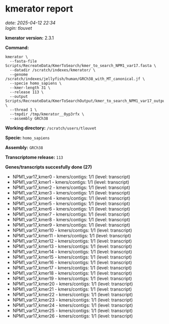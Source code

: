# kmerator report
*date: 2025-04-12 22:34*  
*login: tlouvet*

**kmerator version:** 2.3.1

**Command:**

```
kmerator \
  --fasta-file Scripts/RecreateData/KmerToSearch/kmer_to_search_NPM1_var17.fasta \
  --datadir /scratch/indexes/kmerator/ \
  --genome /scratch/indexes/jellyfish/human/GRCh38_with_MT_canonical.jf \
  --specie homo_sapiens \
  --kmer-length 31 \
  --release 113 \
  --output Scripts/RecreateData/KmerToSearchOutput/kmer_to_search_NPM1_var17_output \
  --thread 1 \
  --tmpdir /tmp/kmerator__0yp3rfx \
  --assembly GRCh38
```

**Working directory:** `/scratch/users/tlouvet`

**Specie:** `homo_sapiens`

**Assembly:** `GRCh38`

**Transcriptome release:** `113`

**Genes/transcripts succesfully done (27)**

- NPM1_var17_kmer0 - kmers/contigs: 1/1 (level: transcript)
- NPM1_var17_kmer1 - kmers/contigs: 1/1 (level: transcript)
- NPM1_var17_kmer2 - kmers/contigs: 1/1 (level: transcript)
- NPM1_var17_kmer3 - kmers/contigs: 1/1 (level: transcript)
- NPM1_var17_kmer4 - kmers/contigs: 1/1 (level: transcript)
- NPM1_var17_kmer5 - kmers/contigs: 1/1 (level: transcript)
- NPM1_var17_kmer6 - kmers/contigs: 1/1 (level: transcript)
- NPM1_var17_kmer7 - kmers/contigs: 1/1 (level: transcript)
- NPM1_var17_kmer8 - kmers/contigs: 1/1 (level: transcript)
- NPM1_var17_kmer9 - kmers/contigs: 1/1 (level: transcript)
- NPM1_var17_kmer10 - kmers/contigs: 1/1 (level: transcript)
- NPM1_var17_kmer11 - kmers/contigs: 1/1 (level: transcript)
- NPM1_var17_kmer12 - kmers/contigs: 1/1 (level: transcript)
- NPM1_var17_kmer13 - kmers/contigs: 1/1 (level: transcript)
- NPM1_var17_kmer14 - kmers/contigs: 1/1 (level: transcript)
- NPM1_var17_kmer15 - kmers/contigs: 1/1 (level: transcript)
- NPM1_var17_kmer16 - kmers/contigs: 1/1 (level: transcript)
- NPM1_var17_kmer17 - kmers/contigs: 1/1 (level: transcript)
- NPM1_var17_kmer18 - kmers/contigs: 1/1 (level: transcript)
- NPM1_var17_kmer19 - kmers/contigs: 1/1 (level: transcript)
- NPM1_var17_kmer20 - kmers/contigs: 1/1 (level: transcript)
- NPM1_var17_kmer21 - kmers/contigs: 1/1 (level: transcript)
- NPM1_var17_kmer22 - kmers/contigs: 1/1 (level: transcript)
- NPM1_var17_kmer23 - kmers/contigs: 1/1 (level: transcript)
- NPM1_var17_kmer24 - kmers/contigs: 1/1 (level: transcript)
- NPM1_var17_kmer25 - kmers/contigs: 1/1 (level: transcript)
- NPM1_var17_kmer26 - kmers/contigs: 1/1 (level: transcript)
